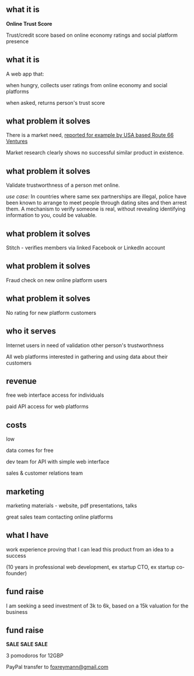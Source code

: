 **what it is**
---
**Online Trust Score**

Trust/credit score based on online economy ratings and social platform presence


**what it is**
---
A web app that:

when hungry, collects user ratings from online economy and social platforms

when asked, returns person's trust score


**what problem it solves**
---
There is a market need, [reported for example by USA based Route 66 Ventures](http://www.startupbootcamp.org/blog/2016/march/startupbootcamp-fintech-hacked-that-pot-ogold-on-st.-patricks-weekend.html)

Market research clearly shows no successful similar product in existence.


**what problem it solves**
---
Validate trustworthness of a person met online.

*use case:*
In countries where same sex partnerships are illegal, police have been known to arrange to meet people through dating sites and then arrest them. A mechanism to verify someone is real, without revealing identifying information to you, could be valuable.

**what problem it solves**
---
Stitch - verifies members via linked Facebook or LinkedIn account


**what problem it solves**
---
Fraud check on new online platform users


**what problem it solves**
---
No rating for new platform customers


**who it serves**
---
Internet users in need of validation other person's trustworthness

All web platforms interested in gathering and using data about their customers


**revenue**
---
free web interface access for individuals

paid API access for web platforms


**costs**
---
low

data comes for free

dev team for API with simple web interface

sales & customer relations team


**marketing**
---
marketing materials - website, pdf presentations, talks

great sales team contacting online platforms


**what I have**
---
work experience proving that I can lead this product from an idea to a success

(10 years in professional web development, ex startup CTO, ex startup co-founder)


**fund raise**
---
I am seeking a seed investment of 3k to 6k, based on a 15k valuation for the business


**fund raise**
---

**SALE SALE SALE**

3 pomodoros for  12GBP

PayPal transfer to foxreymann@gmail.com
